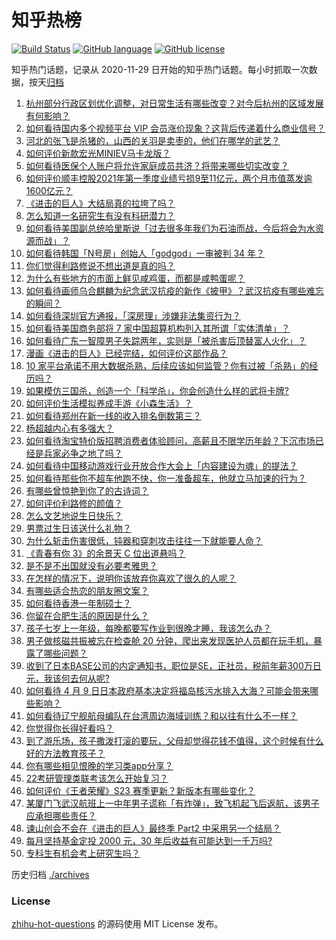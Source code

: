 # 知乎热榜
[![Build Status](https://github.com/ToWeLong/zhihu-hot-questions/workflows/CI/badge.svg)](https://github.com/ToWeLong/zhihu-hot-questions/actions)
[![GitHub language](https://img.shields.io/badge/language-golang-orange.svg)](https://golang.org/)
[![GitHub license](https://img.shields.io/github/license/ToWeLong/zhihu-hot-questions)](https://github.com/ToWeLong/zhihu-hot-questions/blob/main/LICENSE)

知乎热门话题，记录从 2020-11-29 日开始的知乎热门话题。每小时抓取一次数据，按天[归档](./archives)

<!-- BEGIN -->

1. [杭州部分行政区划优化调整，对日常生活有哪些改变？对今后杭州的区域发展有何影响？](https://www.zhihu.com/question/453629553)
1. [如何看待国内多个视频平台 VIP 会员涨价现象？这背后传递着什么商业信号？](https://www.zhihu.com/question/453553720)
1. [河北的张飞是杀猪的，山西的关羽是卖枣的，他们在哪学的武艺？](https://www.zhihu.com/question/426938125)
1. [如何评价新款宏光MINIEV马卡龙版？](https://www.zhihu.com/question/453595452)
1. [如何看待医保个人账户将允许家庭成员共济？将带来哪些切实改变？](https://www.zhihu.com/question/453657229)
1. [如何评价顺丰控股2021年第一季度业绩亏损9至11亿元，两个月市值蒸发逾1600亿元？](https://www.zhihu.com/question/453657036)
1. [《进击的巨人》大结局真的拉垮了吗？](https://www.zhihu.com/question/453502359)
1. [怎么知道一名研究生有没有科研潜力？](https://www.zhihu.com/question/367370829)
1. [如何看待美国副总统哈里斯说「过去很多年我们为石油而战，今后将会为水资源而战」？](https://www.zhihu.com/question/453600213)
1. [如何看待韩国「N号房」创始人「godgod」一审被判 34 年？](https://www.zhihu.com/question/453540321)
1. [你们觉得利路修说不想出道是真的吗？](https://www.zhihu.com/question/453360778)
1. [为什么有些地方的市面上鲜见咸鸡蛋，而都是咸鸭蛋呢？](https://www.zhihu.com/question/453408930)
1. [如何看待画师乌合麒麟为纪念武汉抗疫的新作《披甲》？武汉抗疫有哪些难忘的瞬间？](https://www.zhihu.com/question/453690428)
1. [如何看待深圳官方通报，「深房理」涉嫌非法集资行为？](https://www.zhihu.com/question/453586188)
1. [如何看待美国商务部将 7 家中国超算机构列入其所谓「实体清单」？](https://www.zhihu.com/question/453630586)
1. [如何看待广东一智障男子失踪两年，实则是「被杀害后顶替富人火化」？](https://www.zhihu.com/question/453502347)
1. [漫画《进击的巨人》已经完结，如何评价这部作品？](https://www.zhihu.com/question/452515132)
1. [10 家平台承诺不用大数据杀熟，后续应该如何监管？你有过被「杀熟」的经历吗？](https://www.zhihu.com/question/453666999)
1. [如果模仿三国杀，创造一个「科学杀」，你会创造什么样的武将卡牌?](https://www.zhihu.com/question/452646740)
1. [如何评价生活模拟养成手游《小森生活》？](https://www.zhihu.com/question/452142647)
1. [如何看待郑州在新一线的收入排名倒数第三？](https://www.zhihu.com/question/453502948)
1. [杨超越内心有多强大？](https://www.zhihu.com/question/450975727)
1. [如何看待淘宝特价版招聘消费者体验顾问，高薪且不限学历年龄？下沉市场已经是兵家必争之地了吗？](https://www.zhihu.com/question/453562636)
1. [如何看待中国移动游戏行业开放合作大会上「内容建设为魂」的提法？](https://www.zhihu.com/question/453547727)
1. [如何看待那些你不超车他跑不快，你一准备超车，他就立马加速的行为？](https://www.zhihu.com/question/452533771)
1. [有哪些曾惊艳到你了的古诗词？](https://www.zhihu.com/question/285212032)
1. [如何评价利路修的颜值？](https://www.zhihu.com/question/450756206)
1. [怎么文艺地说生日快乐？](https://www.zhihu.com/question/38686146)
1. [男票过生日该送什么礼物？](https://www.zhihu.com/question/277731428)
1. [为什么斩击伤害很低，钝器和穿刺攻击往往一下就能要人命？](https://www.zhihu.com/question/452689564)
1. [《青春有你 3》的余景天 C 位出道悬吗？](https://www.zhihu.com/question/452800641)
1. [是不是不出国就没有必要考雅思？](https://www.zhihu.com/question/326059432)
1. [在怎样的情况下，说明你该放弃你喜欢了很久的人呢？](https://www.zhihu.com/question/451934921)
1. [有哪些适合热恋的朋友圈文案？](https://www.zhihu.com/question/447638497)
1. [如何看待香港一年制硕士？](https://www.zhihu.com/question/24601021)
1. [你留在合肥生活的原因是什么？](https://www.zhihu.com/question/447202507)
1. [孩子七岁上一年级，每晚都要写作业到很晚才睡，我该怎么办？](https://www.zhihu.com/question/453264257)
1. [男子做核磁共振被忘在检查舱 20 分钟，爬出来发现医护人员都在玩手机，暴露了哪些问题？](https://www.zhihu.com/question/453486956)
1. [收到了日本BASE公司的内定通知书，职位是SE，正社员，税前年薪300万日元，我该何去何从呢?](https://www.zhihu.com/question/450000522)
1. [如何看待 4 月 9 日日本政府基本决定将福岛核污水排入大海？可能会带来哪些影响？](https://www.zhihu.com/question/453704152)
1. [如何看待辽宁舰航母编队在台湾周边海域训练？和以往有什么不一样？](https://www.zhihu.com/question/453486534)
1. [你觉得你长得好看吗？](https://www.zhihu.com/question/429414606)
1. [到了游乐场，孩子撒泼打滚的要玩，父母却觉得花钱不值得，这个时候有什么好的方法教育孩子？](https://www.zhihu.com/question/448013594)
1. [你有哪些相见恨晚的学习类app分享？](https://www.zhihu.com/question/448457097)
1. [22考研管理类联考该怎么开始复习？](https://www.zhihu.com/question/428880602)
1. [如何评价《王者荣耀》S23 赛季更新？新版本有哪些变化？](https://www.zhihu.com/question/453399219)
1. [某厦门飞武汉航班上一中年男子谎称「有炸弹」，致飞机起飞后返航，该男子应承担哪些责任？](https://www.zhihu.com/question/453520554)
1. [谏山创会不会在《进击的巨人》最终季 Part2 中采用另一个结局？](https://www.zhihu.com/question/453527137)
1. [每月坚持基金定投 2000 元，30 年后收益有可能达到一千万吗?](https://www.zhihu.com/question/450007148)
1. [专科生有机会考上研究生吗？](https://www.zhihu.com/question/445977207)

<!-- END -->

历史归档 [./archives](./archives)


### License
[zhihu-hot-questions](https://github.com/towelong/zhihu-hot-questions) 的源码使用 MIT License 发布。